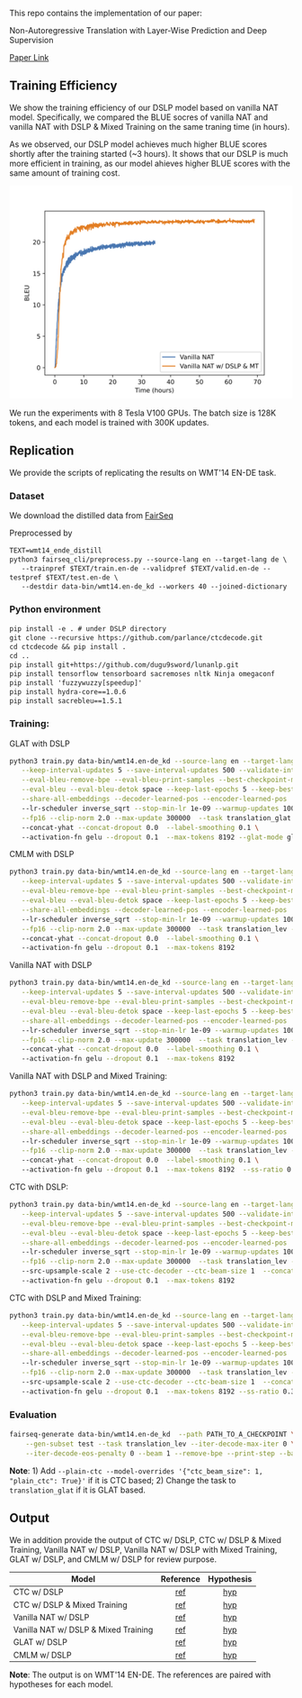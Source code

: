 
This repo contains the implementation of our paper:

Non-Autoregressive Translation with Layer-Wise Prediction and Deep Supervision

[Paper Link](https://arxiv.org/abs/2110.07515)

## Training Efficiency
We show the training efficiency of our DSLP model based on vanilla NAT model. Specifically, we compared the BLUE socres of vanilla NAT and vanilla NAT with DSLP & Mixed Training on the same traning time (in hours). 

As we observed, our DSLP model achieves much higher BLUE scores shortly after the training started (~3 hours). It shows that our DSLP is much more efficient in training, as our model ahieves higher BLUE scores with the same amount of training cost.

![Efficiency](docs/efficiency.png)

We run the experiments with 8 Tesla V100 GPUs. The batch size is 128K tokens, and each model is trained with 300K updates.

## Replication  
We provide the scripts of replicating the results on WMT'14 EN-DE task.

### Dataset
We download the distilled data from [FairSeq](http://dl.fbaipublicfiles.com/nat/distill_dataset.zip)

Preprocessed by 
```
TEXT=wmt14_ende_distill
python3 fairseq_cli/preprocess.py --source-lang en --target-lang de \
   --trainpref $TEXT/train.en-de --validpref $TEXT/valid.en-de --testpref $TEXT/test.en-de \
   --destdir data-bin/wmt14.en-de_kd --workers 40 --joined-dictionary
```

### Python environment
```
pip install -e . # under DSLP directory
git clone --recursive https://github.com/parlance/ctcdecode.git
cd ctcdecode && pip install .
cd ..
pip install git+https://github.com/dugu9sword/lunanlp.git
pip install tensorflow tensorboard sacremoses nltk Ninja omegaconf
pip install 'fuzzywuzzy[speedup]'
pip install hydra-core==1.0.6
pip install sacrebleu==1.5.1
```

### Training:

GLAT with DSLP
```bash
python3 train.py data-bin/wmt14.en-de_kd --source-lang en --target-lang de  --save-dir checkpoints  --eval-tokenized-bleu \
   --keep-interval-updates 5 --save-interval-updates 500 --validate-interval-updates 500 --maximize-best-checkpoint-metric \
   --eval-bleu-remove-bpe --eval-bleu-print-samples --best-checkpoint-metric bleu --log-format simple --log-interval 100 \
   --eval-bleu --eval-bleu-detok space --keep-last-epochs 5 --keep-best-checkpoints 5  --fixed-validation-seed 7 --ddp-backend=no_c10d \
   --share-all-embeddings --decoder-learned-pos --encoder-learned-pos  --optimizer adam --adam-betas "(0.9,0.98)" --lr 0.0005 \ 
   --lr-scheduler inverse_sqrt --stop-min-lr 1e-09 --warmup-updates 10000 --warmup-init-lr 1e-07 --apply-bert-init --weight-decay 0.01 \
   --fp16 --clip-norm 2.0 --max-update 300000  --task translation_glat --criterion glat_loss --arch glat_sd --noise full_mask \ 
   --concat-yhat --concat-dropout 0.0  --label-smoothing 0.1 \ 
   --activation-fn gelu --dropout 0.1  --max-tokens 8192 --glat-mode glat 
```

CMLM with DSLP
```bash
python3 train.py data-bin/wmt14.en-de_kd --source-lang en --target-lang de  --save-dir checkpoints  --eval-tokenized-bleu \
   --keep-interval-updates 5 --save-interval-updates 500 --validate-interval-updates 500 --maximize-best-checkpoint-metric \
   --eval-bleu-remove-bpe --eval-bleu-print-samples --best-checkpoint-metric bleu --log-format simple --log-interval 100 \
   --eval-bleu --eval-bleu-detok space --keep-last-epochs 5 --keep-best-checkpoints 5  --fixed-validation-seed 7 --ddp-backend=no_c10d \
   --share-all-embeddings --decoder-learned-pos --encoder-learned-pos  --optimizer adam --adam-betas "(0.9,0.98)" --lr 0.0005 \ 
   --lr-scheduler inverse_sqrt --stop-min-lr 1e-09 --warmup-updates 10000 --warmup-init-lr 1e-07 --apply-bert-init --weight-decay 0.01 \
   --fp16 --clip-norm 2.0 --max-update 300000  --task translation_lev --criterion nat_loss --arch glat_sd --noise full_mask \ 
   --concat-yhat --concat-dropout 0.0  --label-smoothing 0.1 \ 
   --activation-fn gelu --dropout 0.1  --max-tokens 8192 
```

Vanilla NAT with DSLP
```bash
python3 train.py data-bin/wmt14.en-de_kd --source-lang en --target-lang de  --save-dir checkpoints  --eval-tokenized-bleu \
   --keep-interval-updates 5 --save-interval-updates 500 --validate-interval-updates 500 --maximize-best-checkpoint-metric \
   --eval-bleu-remove-bpe --eval-bleu-print-samples --best-checkpoint-metric bleu --log-format simple --log-interval 100 \
   --eval-bleu --eval-bleu-detok space --keep-last-epochs 5 --keep-best-checkpoints 5  --fixed-validation-seed 7 --ddp-backend=no_c10d \
   --share-all-embeddings --decoder-learned-pos --encoder-learned-pos  --optimizer adam --adam-betas "(0.9,0.98)" --lr 0.0005 \ 
   --lr-scheduler inverse_sqrt --stop-min-lr 1e-09 --warmup-updates 10000 --warmup-init-lr 1e-07 --apply-bert-init --weight-decay 0.01 \
   --fp16 --clip-norm 2.0 --max-update 300000  --task translation_lev --criterion nat_loss --arch nat_sd --noise full_mask \ 
   --concat-yhat --concat-dropout 0.0  --label-smoothing 0.1 \ 
   --activation-fn gelu --dropout 0.1  --max-tokens 8192 
```

Vanilla NAT with DSLP and Mixed Training:
```bash
python3 train.py data-bin/wmt14.en-de_kd --source-lang en --target-lang de  --save-dir checkpoints  --eval-tokenized-bleu \
   --keep-interval-updates 5 --save-interval-updates 500 --validate-interval-updates 500 --maximize-best-checkpoint-metric \
   --eval-bleu-remove-bpe --eval-bleu-print-samples --best-checkpoint-metric bleu --log-format simple --log-interval 100 \
   --eval-bleu --eval-bleu-detok space --keep-last-epochs 5 --keep-best-checkpoints 5  --fixed-validation-seed 7 --ddp-backend=no_c10d \
   --share-all-embeddings --decoder-learned-pos --encoder-learned-pos  --optimizer adam --adam-betas "(0.9,0.98)" --lr 0.0005 \ 
   --lr-scheduler inverse_sqrt --stop-min-lr 1e-09 --warmup-updates 10000 --warmup-init-lr 1e-07 --apply-bert-init --weight-decay 0.01 \
   --fp16 --clip-norm 2.0 --max-update 300000  --task translation_lev --criterion nat_loss --arch nat_sd --noise full_mask \ 
   --concat-yhat --concat-dropout 0.0  --label-smoothing 0.1 \ 
   --activation-fn gelu --dropout 0.1  --max-tokens 8192  --ss-ratio 0.3 --fixed-ss-ratio --masked-loss
```

CTC with DSLP:
```bash
python3 train.py data-bin/wmt14.en-de_kd --source-lang en --target-lang de  --save-dir checkpoints  --eval-tokenized-bleu \
   --keep-interval-updates 5 --save-interval-updates 500 --validate-interval-updates 500 --maximize-best-checkpoint-metric \
   --eval-bleu-remove-bpe --eval-bleu-print-samples --best-checkpoint-metric bleu --log-format simple --log-interval 100 \
   --eval-bleu --eval-bleu-detok space --keep-last-epochs 5 --keep-best-checkpoints 5  --fixed-validation-seed 7 --ddp-backend=no_c10d \
   --share-all-embeddings --decoder-learned-pos --encoder-learned-pos  --optimizer adam --adam-betas "(0.9,0.98)" --lr 0.0005 \ 
   --lr-scheduler inverse_sqrt --stop-min-lr 1e-09 --warmup-updates 10000 --warmup-init-lr 1e-07 --apply-bert-init --weight-decay 0.01 \
   --fp16 --clip-norm 2.0 --max-update 300000  --task translation_lev --criterion nat_loss --arch nat_ctc_sd --noise full_mask \ 
   --src-upsample-scale 2 --use-ctc-decoder --ctc-beam-size 1  --concat-yhat --concat-dropout 0.0  \ 
   --activation-fn gelu --dropout 0.1  --max-tokens 8192 
```

CTC with DSLP and Mixed Training:
```bash
python3 train.py data-bin/wmt14.en-de_kd --source-lang en --target-lang de  --save-dir checkpoints  --eval-tokenized-bleu \
   --keep-interval-updates 5 --save-interval-updates 500 --validate-interval-updates 500 --maximize-best-checkpoint-metric \
   --eval-bleu-remove-bpe --eval-bleu-print-samples --best-checkpoint-metric bleu --log-format simple --log-interval 100 \
   --eval-bleu --eval-bleu-detok space --keep-last-epochs 5 --keep-best-checkpoints 5  --fixed-validation-seed 7 --ddp-backend=no_c10d \
   --share-all-embeddings --decoder-learned-pos --encoder-learned-pos  --optimizer adam --adam-betas "(0.9,0.98)" --lr 0.0005 \ 
   --lr-scheduler inverse_sqrt --stop-min-lr 1e-09 --warmup-updates 10000 --warmup-init-lr 1e-07 --apply-bert-init --weight-decay 0.01 \
   --fp16 --clip-norm 2.0 --max-update 300000  --task translation_lev --criterion nat_loss --arch nat_ctc_sd_ss --noise full_mask \ 
   --src-upsample-scale 2 --use-ctc-decoder --ctc-beam-size 1  --concat-yhat --concat-dropout 0.0  \ 
   --activation-fn gelu --dropout 0.1  --max-tokens 8192 --ss-ratio 0.3 --fixed-ss-ratio
```


### Evaluation
```bash
fairseq-generate data-bin/wmt14.en-de_kd  --path PATH_TO_A_CHECKPOINT \
    --gen-subset test --task translation_lev --iter-decode-max-iter 0 \
    --iter-decode-eos-penalty 0 --beam 1 --remove-bpe --print-step --batch-size 100
```
**Note**: 1) Add `--plain-ctc --model-overrides '{"ctc_beam_size": 1, "plain_ctc": True}'` if it is CTC based; 2) Change the task to `translation_glat` if it is GLAT based.




## Output

We in addition provide the output of CTC w/ DSLP, CTC w/ DSLP & Mixed Training, Vanilla NAT w/ DSLP, Vanilla NAT w/ DSLP with Mixed Training, GLAT w/ DSLP, and CMLM w/ DSLP for review purpose.

| Model        |     Reference      |  Hypothesis |
| ------------- |:-------------:| :-----:|
| CTC w/ DSLP     | [ref](output/ctc_sd.ref) | [hyp](output/ctc_sd.hyp) | 
| CTC w/ DSLP & Mixed Training  | [ref](output/ctc_sd_ss.ref) | [hyp](output/ctc_sd_ss.hyp) | 
| Vanilla NAT w/ DSLP | [ref](output/null_sd.ref) | [hyp](output/null_sd.hyp)   | 
| Vanilla NAT w/ DSLP & Mixed Training | [ref](output/null_sd_ss.ref) | [hyp](output/null_sd_ss.hyp)   |
| GLAT w/ DSLP   | [ref](output/glat_sd.ref) | [hyp](output/glat_sd.hyp) | 
| CMLM w/ DSLP | [ref](output/cmlm_sd.ref) | [hyp](output/cmlm_sd.hyp)  |  

**Note**: The output is on WMT'14 EN-DE. The references are paired with hypotheses for each model. 
